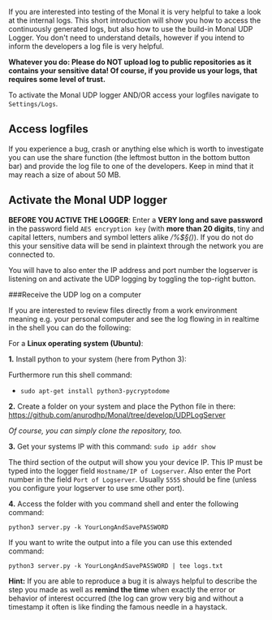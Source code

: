 If you are interested into testing of the Monal it is very helpful to take a look at the internal logs. This short introduction will show you how to access the continuously generated logs, but also how to use the build-in Monal UDP Logger. You don't need to understand details, however if you intend to inform the developers a log file is very helpful.

**Whatever you do: Please do NOT upload log to public repositories as it contains your sensitive data! Of course, if you provide us your logs, that requires some level of trust.**

To activate the Monal UDP logger AND/OR access your logfiles navigate to `Settings/Logs`.

## Access logfiles

If you experience a bug, crash or anything else which is worth to investigate you can use the share function (the leftmost button in the bottom button bar) and provide the log file to one of the developers. Keep in mind that it may reach a size of about 50 MB.

## Activate the Monal UDP logger

**BEFORE YOU ACTIVE THE LOGGER**: Enter a **VERY long and save password** in the password field `AES encryption key` (with **more than 20 digits**, tiny and capital letters, numbers and symbol letters alike _/%$§()_). 
If you do not do this your sensitive data will be send in plaintext through the network you are connected to.

You will have to also enter the IP address and port number the logserver is listening on and activate the UDP logging by toggling the top-right button.

###Receive the UDP log on a computer

If you are interested to review files directly from a work environment meaning e.g. your personal computer and see the log flowing in in realtime in the shell you can do the following:

For a **Linux operating system (Ubuntu)**:

**1.** Install python to your system (here from Python 3):

Furthermore run this shell command:
- `sudo apt-get install python3-pycryptodome`

**2.** Create a folder on your system and place the Python file in there:
https://github.com/anurodhp/Monal/tree/develop/UDPLogServer

_Of course, you can simply clone the repository, too._

**3.** Get your systems IP with this command: `sudo ip addr show`

The third section of the output will show you your device IP. This IP must be typed into the logger field `Hostname/IP of Logserver`.
Also enter the Port number in the field `Port of Logserver`. Usually `5555` should be fine (unless you configure your logserver to use sme other port).

**4.** Access the folder with you command shell and enter the following command:

`python3 server.py -k YourLongAndSavePASSWORD`

If you want to write the output into a file you can use this extended command:

`python3 server.py -k YourLongAndSavePASSWORD | tee logs.txt`

**Hint:** If you are able to reproduce a bug it is always helpful to describe the step you made as well as **remind the time** when exactly the error or behavior of interest occurred (the log can grow very big and without a timestamp it often is like finding the famous needle in a haystack.



